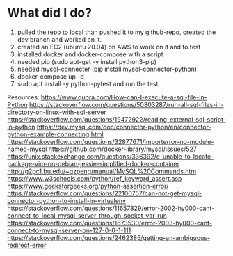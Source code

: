 # What did I do?
1. pulled the repo to local than pushed it to my github-repo, created the dev branch and worked on it.
2. created an EC2 (ubuntu 20.04) on AWS to work on it and to test
3. installed docker and docker-compose with a script
4. needed pip (sudo apt-get -y install python3-pip)
5. needed mysql-connecter (pip install mysql-connector-python)
6. docker-compose up -d
7. sudo apt install -y python-pytest and run the test.




Resources:
https://www.quora.com/How-can-I-execute-a-sql-file-in-Python
https://stackoverflow.com/questions/50803287/run-all-sql-files-in-directory-on-linux-with-sql-server
https://stackoverflow.com/questions/19472922/reading-external-sql-script-in-python
https://dev.mysql.com/doc/connector-python/en/connector-python-example-connecting.html
https://stackoverflow.com/questions/32877671/importerror-no-module-named-mysql
https://github.com/docker-library/mysql/issues/527
https://unix.stackexchange.com/questions/336392/e-unable-to-locate-package-vim-on-debian-jessie-simplified-docker-container
http://g2pc1.bu.edu/~qzpeng/manual/MySQL%20Commands.htm
https://www.w3schools.com/python/ref_keyword_assert.asp
https://www.geeksforgeeks.org/python-assertion-error/
https://stackoverflow.com/questions/22100757/can-not-get-mysql-connector-python-to-install-in-virtualenv
https://stackoverflow.com/questions/11657829/error-2002-hy000-cant-connect-to-local-mysql-server-through-socket-var-run
https://stackoverflow.com/questions/1673530/error-2003-hy000-cant-connect-to-mysql-server-on-127-0-0-1-111
https://stackoverflow.com/questions/2462385/getting-an-ambiguous-redirect-error



